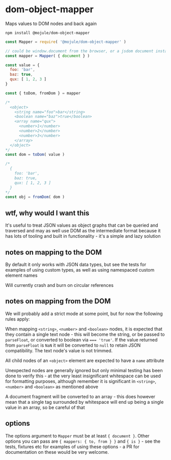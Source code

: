 # dom-object-mapper

Maps values to DOM nodes and back again

`npm install @mojule/dom-object-mapper`

```javascript
const Mapper = require( '@mojule/dom-object-mapper' )

// could be window.document from the browser, or a jsdom document instance
const mapper = Mapper( { document } )

const value = {
  foo: 'bar',
  baz: true,
  qux: [ 1, 2, 3 ]
}

const { toDom, fromDom } = mapper

/*
  <object>
    <string name="foo">bar</string>
    <boolean name="baz">true</boolean>
    <array name="qux">
      <number>1</number>
      <number>2</number>
      <number>3</number>
    </array>
  </object>
*/
const dom = toDom( value )

/*
  {
    foo: 'bar',
    baz: true,
    qux: [ 1, 2, 3 ]
  }
*/
const obj = fromDom( dom )
```

## wtf, why would I want this

It's useful to treat JSON values as object graphs that can be queried and
traversed and may as well use DOM as the intermediate format because it has lots
of tooling and built in functionality - it's a simple and lazy solution

## notes on mapping to the DOM

By default it only works with JSON data types, but see the tests for examples of
using custom types, as well as using namespaced custom element names

Will currently crash and burn on circular references

## notes on mapping from the DOM

We will probably add a strict mode at some point, but for now the following
rules apply:

When mapping `<string>`, `<number>` and `<boolean>` nodes, it is expected that
they contain a single text node - this will become the string, or be passed to
`parseFloat`, or converted to boolean via `=== 'true'`. If the value returned
from `parseFloat` is `NaN` it will be converted to `null` to retain JSON
compatibility. The text node's value is not trimmed.

All child nodes of an `<object>` element are expected to have a `name` attribute

Unexpected nodes are generally ignored but only minimal testing has been done
to verify this - at the very least insignificant whitespace can be used for
formatting purposes, although remember it is significant in `<string>`,
`<number>` and `<boolean>` as mentioned above

A document fragment will be converted to an array - this does however mean that
a single tag surrounded by whitespace will end up being a single value in an
array, so be careful of that

## options

The options argument to `Mapper` must be at least `{ document }`. Other options
you can pass are `{ mappers: { to, from } }` and `{ is }` - see the tests,
fixtures etc for examples of using these options - a PR for documentation on
these would be very welcome.
